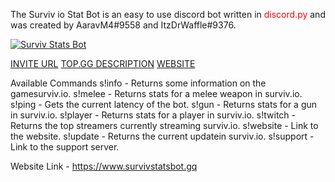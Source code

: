 The Surviv io Stat Bot is an easy to use discord bot written in <span style="color: red">discord.py</span> and was created by AaravM4#9558 and ItzDrWaffle#9376.

<a href="https://top.gg/bot/655541871006842891">
<img src="https://top.gg/api/widget/655541871006842891.svg" alt="Surviv Stats Bot" />
</a>

[INVITE URL](https://discord.com/oauth2/authorize?client_id=655541871006842891&permissions=0&scope=bot) 
[TOP.GG DESCRIPTION](https://top.gg/bot/655541871006842891) 
[WEBSITE](https://www.survivstatsbot.gq)

Available Commands 
s!info - Returns some information on the gamesurviv.io. 
s!melee - Returns stats for a melee weapon in surviv.io.
s!ping - Gets the current latency of the bot. 
s!gun - Returns stats for a gun in surviv.io. 
s!player - Returns stats for a player in surviv.io.
s!twitch - Returns the top streamers currently streaming surviv.io.
s!website - Link to the website. 
s!update - Returns the current updatein surviv.io. 
s!support - Link to the support server.

Website Link - https://www.survivstatsbot.gq
